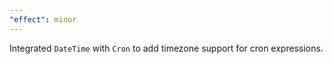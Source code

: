 ```yaml
---
"effect": minor
---
```


Integrated `DateTime` with `Cron` to add timezone support for cron expressions.

